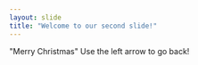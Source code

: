 ```yaml
---
layout: slide
title: "Welcome to our second slide!"
---
```

"Merry Christmas"
Use the left arrow to go back!
